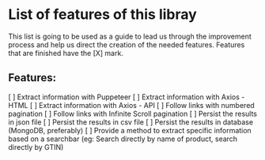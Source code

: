 # List of features of this libray
This list is going to be used as a guide to lead us through the improvement process and help us direct the creation of the needed features. Features that are finished have the [X] mark.

## Features:

[ ] Extract information with Puppeteer
[ ] Extract information with Axios - HTML
[ ] Extract information with Axios - API
[ ] Follow links with numbered pagination
[ ] Follow links with Infinite Scroll pagination
[ ] Persist the results in json file
[ ] Persist the results in csv file
[ ] Persist the results in database (MongoDB, preferably)
[ ] Provide a method to extract specific information based on a searchbar (eg: Search directly by name of product, search directly by GTIN)

